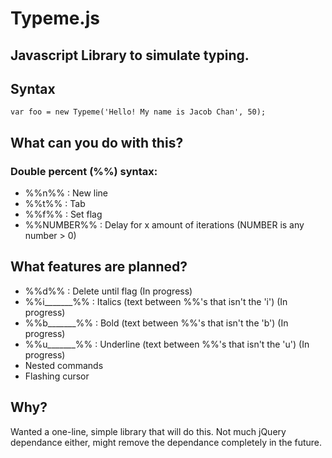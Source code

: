 # Typeme.js
## Javascript Library to simulate typing.

## Syntax
`var foo = new Typeme('Hello! My name is Jacob Chan', 50);`

## What can you do with this?
### Double percent (%%) syntax:
- %%n%% : New line
- %%t%% : Tab
- %%f%% : Set flag
- %%NUMBER%% : Delay for x amount of iterations (NUMBER is any number > 0)

## What features are planned?
- %%d%% : Delete until flag (In progress)
- %%i_______%% : Italics (text between %%'s that isn't the 'i') (In progress)
- %%b_______%% : Bold (text between %%'s that isn't the 'b') (In progress)
- %%u_______%% : Underline (text between %%'s that isn't the 'u') (In progress)
- Nested commands
- Flashing cursor

## Why?
Wanted a one-line, simple library that will do this. Not much jQuery dependance either, might remove the dependance completely in the future.